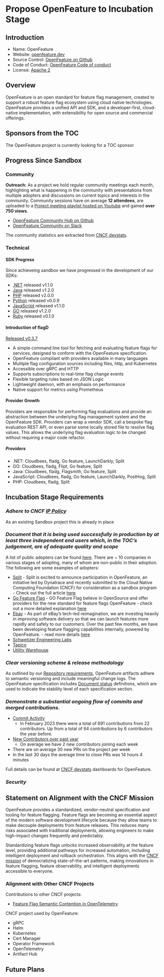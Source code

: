 # Propose OpenFeature to Incubation Stage

## Introduction

- Name: OpenFeature
- Website: [openfeature.dev](https://openfeature.dev)
- Source Control: [OpenFeature on Github](https://github.com/open-feature)
- Code of Conduct: [OpenFeature Code of conduct](https://github.com/open-feature/community#code-of-conduct)
- License: [Apache 2](https://github.com/backstage/backstage/blob/master/LICENSE)

## Overview

OpenFeature is an open standard for feature flag management, created to support a robust feature flag ecosystem using cloud native technologies. OpenFeature provides a unified API and SDK, and a developer-first, cloud-native implementation, with extensibility for open source and commercial offerings.

## Sponsors from the TOC

The OpenFeature project is currently looking for a TOC sponsor

## Progress Since Sandbox

### Community

**Outreach:** As a project we hold regular community meetings each month, highlighting what is happening in the community with presentations from multiple adopters and discussions on current topics and interests in the community. Community sessions have on average **12 attendees**, are uploaded to a [Project meeting playlist hosted on Youtube](<[https://www.youtube.com/watch?v=3dV3aZo6JN8&list=PLf1KFlSkDLIBmA5TLXn2BzEHmwWzckP8y](https://www.youtube.com/playlist?list=PLiQt8D1ofl8zR0u5kzFjrX_U4rGteyOVa)>) and gained **over 750 views**.

- [OpenFeature Community Hub on Github](https://github.com/open-feature/community)
- [OpenFeature Community on Slack](https://cloud-native.slack.com/archives/C0344AANLA1)

The community statistics are extracted from [CNCF devstats](https://openfeature.devstats.cncf.io/).

### Technical

#### SDK Progress
Since achieveing sandbox we have progressed in the development of our SDKs:
- [.NET](https://github.com/open-feature/dotnet-sdk) released v1.1.0
- [Java](https://github.com/open-feature/java-sdk) released v1.2.0
- [PHP](https://github.com/open-feature/php-sdk) released v2.0.0
- [Python](https://github.com/open-feature/python-sdk) released v0.0.9
- [JavaScript](https://github.com/open-feature/js-sdk) released v1.1.0
- [GO](https://github.com/open-feature/go-sdk) released v1.2.0
- [Ruby](https://github.com/open-feature/ruby-sdk) released v0.1.0

#### Introduction of flagD
[Released v0.3.7](https://github.com/open-feature/flagd)
- A simple command line tool for fetching and evaluating feature flags for services, designed to conform with the OpenFeature specification.
- OpenFeature compliant with providers available in many languages
- Multiple flag configuration sources including files, http, and Kubernetes
- Accessible over gRPC and HTTP
- Supports subscriptions to real-time flag change events
- Flexible targeting rules based on JSON Logic
- Lightweight daemon, with an emphasis on performance
 - Native support for metrics using Prometheus

#### Provider Growth
Providers are responsible for performing flag evaluations and provide an abstraction between the underlying flag management system and the OpenFeature SDK. Providers can wrap a vendor SDK, call a bespoke flag evaluation REST API, or even parse some locally stored file to resolve flag values. This allows the underlying flag evaluation logic to be changed without requiring a major code refactor.

##### Providers
- .NET: Cloudbees, fladg, Go feature, LaunchDarkly, Split
- GO: Cloudbees, fladg, Flipt, Go feature, Split
- Java: Cloudbees, fladg, Flagsmith, Go feature, Split
- JavaScript: Cloudbees, fladg, Go feature, LaunchDarkly, PostHog, Split
- PHP: Cloudbees, fladg, Split

## Incubation Stage Requirements

### **_Adhere to CNCF [IP Policy](https://github.com/cncf/foundation/blob/master/charter.md#11-ip-policy)_**

As an existing Sandbox project this is already in place

### **_Document that it is being used successfully in production by at least three independent end users which, in the TOC’s judgement, are of adequate quality and scope_**
A list of public adopters can be found [here](https://github.com/open-feature/community/blob/main/ADOPTERS.md). There are ~ 10 companies in various stages of adopting, many of whom are non-public in their adoption.
The following are some examples of adopters:

- [Split](https://www.split.io) - Split is excited to announce participation in OpenFeature, an initiative led by Dynatrace and recently submitted to the Cloud Native Computing Foundation (CNCF) for consideration as a sandbox program - Check out the full article [here](https://www.split.io/blog/split-embraces-openfeature/) 
- [Go Feature Flag](https://gofeatureflag.org) - GO Feature Flag believe in OpenSource and offer providers for the new standard for feature flags OpenFeature - check out a more detailed explanation [here](https://gofeatureflag.org/docs/next/openfeature_sdk/concepts)
- [Ebay](https://www.ebay.com) - As part of eBay’s tech-led reimagination, we are investing heavily in improving software delivery so that we can launch features more rapidly and safely to our customers. Over the past few months, we have been developing feature flagging capabilities internally, powered by OpenFeature. - read more details [here](https://tech.ebayinc.com/engineering/openfeature-with-contributions-from-ebay-submitted-to-cncfs-sandbox-program/)
- [Schweitzer Engineering Labs](https://selinc.com/)
- [Tapico](https://tapico.io/)
- [Utility Warehouse](https://uw.co.uk/)

### **_Clear versioning scheme & release methodology_**

As outlined by our [Repository requirements](https://github.com/open-feature/.github/blob/main/CONTRIBUTING.md#repository-requirements), OpenFeature artifacts adhere to semantic versioning and include meaningful change logs. The OpenFeature specification includes [Document status](https://github.com/open-feature/spec/tree/main/specification#document-statuses) definitions, which are used to indicate the stability level of each specification section.

### **_Demonstrate a substantial ongoing flow of commits and merged contributions._**
* [Commit Activity](https://openfeature.devstats.cncf.io/d/74/contributions-chart?orgId=1&from=now-1y&to=now&var-period=w&var-metric=contributions&var-repogroup_name=All&var-country_name=All&var-company_name=All&var-company=all) 
    * In February 2023 there were a total of 691 contributions from 22 contributors. Up from a total of 64 contributions by 6 contributors the year before.
* [New Contributors over past year](https://openfeature.devstats.cncf.io/d/52/new-contributors-table)
    * On average we have 2 new contributors joining each week
* There are on average 30 new PRs on the project per week
* In the last 30 days the average time to close PRs was 14 hours 4 minutes

Full details can be found at [CNCF devstats](https://openfeature.devstats.cncf.io/) dashboards for OpenFeature.

### **_Security_**

## Statement on Alignment with the CNCF Mission

OpenFeature provides a standardized, vendor-neutral specification and tooling for feature flagging.
Feature flags are becoming an essential aspect of the modern software development lifecycle because they allow teams to make decouple deployments from feature releases.
This reduces many risks associated with traditional deployments, allowing engineers to make high-impact changes frequently and predictably.

Standardizing feature flags unlocks increased observability at the feature level, providing additional pathways for increased automation, including intelligent deployment and rollback orchestration.
This aligns with the [CNCF mission](https://github.com/cncf/foundation/blob/main/charter.md#1-mission-of-the-cloud-native-computing-foundation) of democratizing state-of-the-art patterns, making innovations in feature flagging, feature observability, and intelligent deployments accessible to everyone.

### Alignment with Other CNCF Projects

Contributions to other CNCF projects:

- [Feature Flag Semantic Contention in OpenTelemetry](https://opentelemetry.io/docs/reference/specification/trace/semantic_conventions/feature-flags/)

CNCF project used by OpenFeature:

- gRPC
- Helm
- Kubernetes
- Cert Manager
- Operator Framework
- OpenTelemetry
- Artifact Hub

## Future Plans
